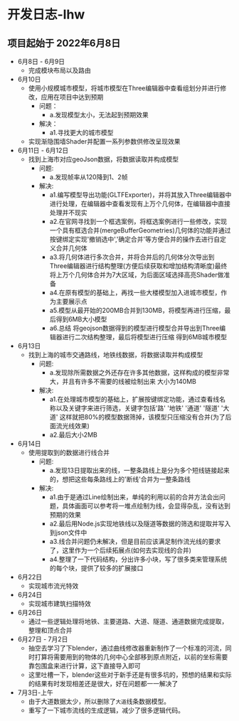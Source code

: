 # 开发日志-lhw
## 项目起始于 2022年6月8日
+ 6月8日 - 6月9日
    + 完成模块布局以及路由
+ 6月10日
    + 使用小规模城市模型，将城市模型在Three编辑器中查看组划分并进行修改，应用在项目中达到预期
        + 问题：
            + a.发现模型太小，无法起到预期效果
        + 解决：
            + a1.寻找更大的城市模型
    + 实现渐隐围墙Shader并配置一系列参数供修改呈现效果
+ 6月11日 - 6月12日
    + 找到上海市对应geoJson数据，将数据读取并构成模型
        + 问题:
            + a.发现帧率从120降到1、2帧
        + 解决:
            + a1.编写模型导出功能(GLTFExporter)，并将其放入Three编辑器中进行处理，在编辑器中查看发现有上万个几何体，在编辑器中直接处理并不现实
            + a2.在官网寻找到一个框选案例，将框选案例进行一些修改，实现一个具有框选合并(mergeBufferGeometries)几何体的功能并通过按键绑定实现'撤销选中','确定合并'等方便合并的操作去进行自定义合并几何体
            + a3.将几何体进行多次合并，并将合并后的几何体分次导出到Three编辑器进行结构整理(方便后续获取和增加结构清晰度)最终将上万个几何体合并为7大区域，为后面区域选择高亮Shader做准备
            + a4.在原有模型的基础上，再找一些大楼模型加入进城市模型，作为主要展示点
            + a5.模型从最开始的200MB合并到130MB，将模型再进行压缩，最后得到6MB大小模型
            + a6.总结 将geojson数据得到的模型进行模型合并导出到Three编辑器进行二次结构整理，最后将模型进行压缩 得到6MB城市模型
+ 6月13日
    + 找到上海的城市交通路线，地铁线数据，将数据读取并构成模型
        + 问题:
            + a.发现除所需数据之外还存在许多其他数据，这样构成的模型非常大，并且有许多不需要的线被绘制出来 大小为140MB
        + 解决:
            + a1.在处理城市模型的基础上，扩展按键绑定功能，通过查看线名称以及关键字来进行筛选，关键字包括'路' '地铁' '通道' '隧道' '大道' 这样就把80%的模型数据筛掉，该模型只压缩没有合并(为了后面流光线效果)
            + a2.最后大小2MB
+ 6月14日
    + 使用提取到的数据进行线合并
        + 问题:
            + a.发现13日提取出来的线，一整条路线上是分为多个短线链接起来的，想把这些每条路线上的'断线'合并为一整条路线
        + 解决:
            + a1.由于是通过Line绘制出来，单纯的利用以前的合并方法会出问题，具体画面可以参考将一堆点绘制为线，会显得杂乱，没有达到预期的效果
            + a2.最后用Node.js实现地铁线以及隧道等数据的筛选和提取并写入到json文件中
            + a3.线合并问题仍未解决，但是目前应该满足制作流光线的要求了，这里作为一个后续拓展点(如何去实现线的合并)
            + a4.整理了一下代码结构，分出许多小块，写了很多类来管理系统的每个块，提供了较多的扩展接口
+ 6月22日
  + 实现城市流光特效
+ 6月24日
  + 实现城市建筑扫描特效
+ 6月26日
  + 通过一些逻辑处理将地铁、主要道路、大道、隧道、通道数据完成提取，整理和顶点合并
+ 6月27日 - 7月2日
  + 抽空去学习了下blender，通过曲线修改器重新制作了一个标准的河流，同时打算将需要用到的物体的几何中心全部移到原点附近，以前的坐标需要靠包围盒来进行计算，这下直接导入即可
  + 这里吐槽一下，blender这些对于新手还是有很多坑的，预想的结果和实际的结果有时发现相差还是很大，好在问题都一一解决了
+ 7月3日-上午
  + 由于大道数据太少，所以删除了`大道`线条数据模型。
  + 重写了一下城市流线的生成逻辑，减少了很多逻辑代码。



